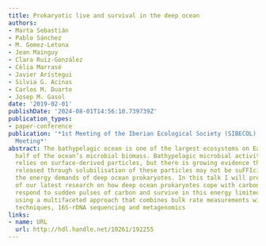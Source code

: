 ```yaml
---
title: Prokaryotic live and survival in the deep ocean
authors:
- Marta Sebastián
- Pablo Sánchez
- M. Gomez-Letona
- Jean Mainguy
- Clara Ruiz-González
- Cèlia Marrasé
- Javier Arístegui
- Silvia G. Acinas
- Carlos M. Duarte
- Josep M. Gasol
date: '2019-02-01'
publishDate: '2024-08-01T14:56:10.739739Z'
publication_types:
- paper-conference
publication: '*1st Meeting of the Iberian Ecological Society (SIBECOL) & XIV AEET
  Meeting*'
abstract: The bathypelagic ocean is one of the largest ecosystems on Earth, and contains
  half of the ocean’s microbial biomass. Bathypelagic microbial activity strongly
  relies on surface-derived particles, but there is growing evidence that the carbon
  released through solubilisation of these particles may not be suFFIcient to meet
  the energy demands of deep ocean prokaryotes. In this talk I will present a summary
  of our latest research on how deep ocean prokaryotes cope with carbon deprivation,
  respond to sudden pulses of carbon and survive in this energy limited environment,
  using a multifaceted approach that combines bulk rate measurements with single-cell
  techniques, 16S-rDNA sequencing and metagenomics
links:
- name: URL
  url: http://hdl.handle.net/10261/192255
---
```

